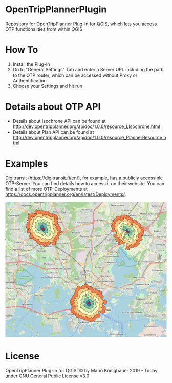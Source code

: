 # OpenTripPlannerPlugin
Repository for OpenTripPlanner Plug-In for QGIS, which lets you access OTP functionalities from within QGIS

# How To
1. Install the Plug-In
2. Go to "General Settings" Tab and enter a Server URL including the path to the OTP router, which can be accessed without Proxy or Authentification
3. Choose your Settings and hit run

# Details about OTP API
- Details about Isochrone API can be found at http://dev.opentripplanner.org/apidoc/1.0.0/resource_LIsochrone.html
- Details about Plan API can be found at http://dev.opentripplanner.org/apidoc/1.0.0/resource_PlannerResource.html

# Examples
Digitransit (https://digitransit.fi/en/), for example, has a publicly accessible OTP-Server. You can find details how to access it on their website. You can find a list of more OTP-Deployments at https://docs.opentripplanner.org/en/latest/Deployments/.

![layerorder](https://github.com/mkoenigb/OpenTripPlannerPlugin/blob/master/example.jpg)

# License
OpenTripPlanner Plug-In for QGIS: © by Mario Königbauer 2019 - Today under GNU General Public License v3.0
